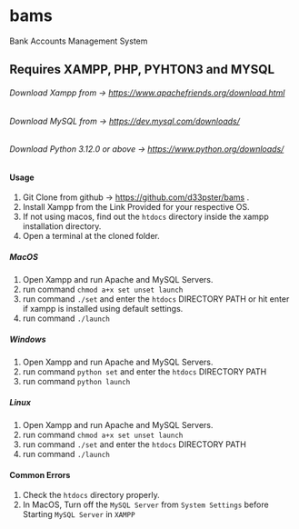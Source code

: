 # bams
Bank Accounts Management System

## Requires XAMPP, PHP, PYHTON3 and MYSQL

###### Download Xampp from -> https://www.apachefriends.org/download.html
###### Download MySQL from -> https://dev.mysql.com/downloads/
###### Download Python 3.12.0 or above -> https://www.python.org/downloads/

#### Usage
1. Git Clone from github -> https://github.com/d33pster/bams .
2. Install Xampp from the Link Provided for your respective OS.
3. If not using macos, find out the ```htdocs``` directory inside the xampp installation directory.
4. Open a terminal at the cloned folder.
##### MacOS
1. Open Xampp and run Apache and MySQL Servers.
2. run command ```chmod a+x set unset launch```
3. run command ```./set``` and enter the ```htdocs``` DIRECTORY PATH or hit enter if xampp is installed using default settings.
4. run command ```./launch```
##### Windows
1. Open Xampp and run Apache and MySQL Servers.
2. run command ```python set``` and enter the ```htdocs``` DIRECTORY PATH
3. run command ```python launch```
##### Linux
1. Open Xampp and run Apache and MySQL Servers.
2. run command ```chmod a+x set unset launch```
3. run command ```./set``` and enter the ```htdocs``` DIRECTORY PATH
4. run command ```./launch```

#### Common Errors
1. Check the ```htdocs``` directory properly.
2. In MacOS, Turn off the ```MySQL Server``` from ```System Settings``` before Starting ```MySQL Server``` in ```XAMPP```